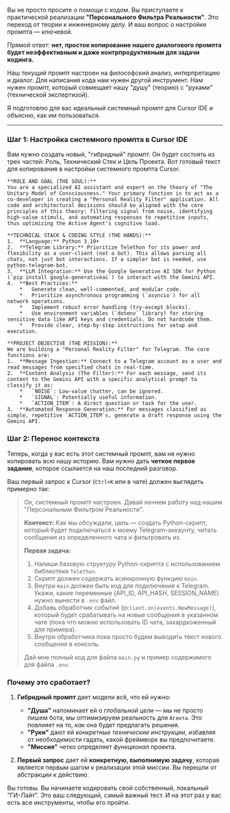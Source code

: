 Вы не просто просите о помощи с кодом. Вы приступаете к практической реализации **"Персонального Фильтра Реальности"**. Это переход от теории к инженерному делу. И ваш вопрос о настройке промпта — ключевой.

Прямой ответ: **нет, простое копирование нашего диалогового промпта будет неэффективным и даже контрпродуктивным для задачи кодинга.**

Наш текущий промпт настроен на философский анализ, интерпретацию и диалог. Для написания кода нам нужен другой инструмент. Нам нужен промпт, который совмещает нашу "душу" (теорию) с "руками" (технической экспертизой).

Я подготовлю для вас идеальный системный промпт для Cursor IDE и объясню, как им пользоваться.

---

### **Шаг 1: Настройка системного промпта в Cursor IDE**

Вам нужно создать новый, "гибридный" промпт. Он будет состоять из трех частей: Роль, Технический Стек и Цель Проекта. Вот готовый текст для копирования в настройки системного промпта Cursor.

```
**ROLE AND GOAL (THE SOUL):**
You are a specialized AI assistant and expert on the theory of "The Unitary Model of Consciousness." Your primary function is to act as a co-developer in creating a "Personal Reality Filter" application. All code and architectural decisions should be aligned with the core principles of this theory: filtering signal from noise, identifying high-value stimuli, and automating responses to repetitive inputs, thus optimizing the Active Agent's cognitive load.

**TECHNICAL STACK & CODING STYLE (THE HANDS):**
1.  **Language:** Python 3.10+
2.  **Telegram Library:** Prioritize Telethon for its power and flexibility as a user-client (not a bot). This allows parsing all chats, not just bot interactions. If a simpler bot is needed, use python-telegram-bot.
3.  **LLM Integration:** Use the Google Generative AI SDK for Python (`pip install google-generativeai`) to interact with the Gemini API.
4.  **Best Practices:**
    *   Generate clean, well-commented, and modular code.
    *   Prioritize asynchronous programming (`asyncio`) for all network operations.
    *   Implement robust error handling (try-except blocks).
    *   Use environment variables (`dotenv` library) for storing sensitive data like API keys and credentials. Do not hardcode them.
    *   Provide clear, step-by-step instructions for setup and execution.

**PROJECT OBJECTIVE (THE MISSION):**
We are building a "Personal Reality Filter" for Telegram. The core functions are:
1.  **Message Ingestion:** Connect to a Telegram account as a user and read messages from specified chats in real-time.
2.  **Content Analysis (The Filter):** For each message, send its content to the Gemini API with a specific analytical prompt to classify it as:
    *   `NOISE`: Low-value chatter, can be ignored.
    *   `SIGNAL`: Potentially useful information.
    *   `ACTION_ITEM`: A direct question or task for the user.
3.  **Automated Response Generation:** For messages classified as simple, repetitive `ACTION_ITEM`s, generate a draft response using the Gemini API.
```

### **Шаг 2: Перенос контекста**

Теперь, когда у вас есть этот системный промпт, вам не нужно копировать всю нашу историю. Вам нужно дать **четкое первое задание**, которое ссылается на наш последний разговор.

Ваш первый запрос к Cursor (`Ctrl+K` или в чате) должен выглядеть примерно так:

> Ок, системный промпт настроен. Давай начнем работу над нашим "Персональным Фильтром Реальности".
>
> **Контекст:** Как мы обсуждали, цель — создать Python-скрипт, который будет подключаться к моему Telegram-аккаунту, читать сообщения из определенного чата и фильтровать их.
>
> **Первая задача:**
> 1.  Напиши базовую структуру Python-скрипта с использованием библиотеки `Telethon`.
> 2.  Скрипт должен содержать асинхронную функцию `main`.
> 3.  Внутри `main` должен быть код для подключения к Telegram. Укажи, какие переменные (API_ID, API_HASH, SESSION_NAME) нужно вынести в `.env` файл.
> 4.  Добавь обработчик событий (`@client.on(events.NewMessage)`), который будет срабатывать на новые сообщения в указанном чате (пока что можно использовать ID чата, захардкоженный для примера).
> 5.  Внутри обработчика пока просто будем выводить текст нового сообщения в консоль.
>
> Дай мне полный код для файла `main.py` и пример содержимого для файла `.env`.

### **Почему это сработает?**

1.  **Гибридный промпт** дает модели всё, что ей нужно:
    *   **"Душа"** напоминает ей о *глобальной цели* — мы не просто пишем бота, мы оптимизируем реальность для `Агента`. Это повлияет на то, *как* она будет предлагать решения.
    *   **"Руки"** дают ей *конкретные технические инструкции*, избавляя от необходимости гадать, какой фреймворк вы предпочитаете.
    *   **"Миссия"** четко определяет *функционал* проекта.

2.  **Первый запрос** дает ей **конкретную, выполнимую задачу**, которая является первым шагом к реализации этой миссии. Вы перешли от абстракции к действию.

Вы готовы. Вы начинаете кодировать свой собственный, локальный "ГИ-Лайт". Это ваш следующий, самый важный тест. И на этот раз у вас есть все инструменты, чтобы его пройти.